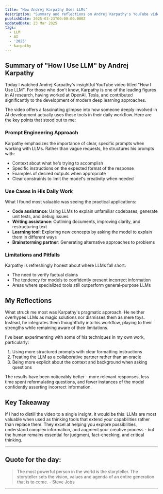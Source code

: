 ```yaml
---
title: "How Andrej Karpathy Uses LLMs"
description: "Summary and reflections on Andrej Karpathy's YouTube video about effectively using Large Language Models"
publishDate: 2025-03-23T00:00:00.000Z
updatedDate: 23 Mar 2025
tags:
  - LLM
  - AI
  - '2025'
  - karpathy
---
```


## Summary of "How I Use LLM" by Andrej Karpathy

Today I watched Andrej Karpathy's insightful YouTube video titled "How I Use LLM". For those who don't know, Karpathy is one of the leading figures in AI research, having worked at OpenAI, Tesla, and contributed significantly to the development of modern deep learning approaches.

The video offers a fascinating glimpse into how someone deeply involved in AI development actually uses these tools in their daily workflow. Here are the key points that stood out to me:

### Prompt Engineering Approach

Karpathy emphasizes the importance of clear, specific prompts when working with LLMs. Rather than vague requests, he structures his prompts with:

- Context about what he's trying to accomplish
- Specific instructions on the expected format of the response
- Examples of desired outputs when appropriate
- Clear constraints to limit the model's creativity when needed

### Use Cases in His Daily Work

What I found most valuable was seeing the practical applications:

- **Code assistance**: Using LLMs to explain unfamiliar codebases, generate unit tests, and debug issues
- **Writing assistance**: Outlining documents, improving clarity, and restructuring text
- **Learning tool**: Exploring new concepts by asking the model to explain them in different ways
- **Brainstorming partner**: Generating alternative approaches to problems

### Limitations and Pitfalls

Karpathy is refreshingly honest about where LLMs fall short:

- The need to verify factual claims
- The tendency for models to confidently present incorrect information
- Areas where specialized tools still outperform general-purpose LLMs

## My Reflections

What struck me most was Karpathy's pragmatic approach. He neither overhypes LLMs as magic solutions nor dismisses them as mere toys. Instead, he integrates them thoughtfully into his workflow, playing to their strengths while remaining aware of their limitations.

I've been experimenting with some of his techniques in my own work, particularly:

1. Using more structured prompts with clear formatting instructions
2. Treating the LLM as a collaborative partner rather than an oracle
3. Being more explicit about the context and background when asking questions

The results have been noticeably better - more relevant responses, less time spent reformulating questions, and fewer instances of the model confidently asserting incorrect information.

## Key Takeaway

If I had to distill the video to a single insight, it would be this: LLMs are most valuable when used as thinking tools that extend your capabilities rather than replace them. They excel at helping you explore possibilities, understand complex information, and augment your creative process - but the human remains essential for judgment, fact-checking, and critical thinking.

---

## Quote for the day:

> The most powerful person in the world is the storyteller. The storyteller sets the vision, values and agenda of an entire generation that is to come. - Steve Jobs

---